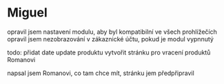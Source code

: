 # Miguel

opravil jsem nastavení modulu, aby byl kompatibilní ve všech prohlížečích
opravil jsem nezobrazování v zákaznické účtu, pokud je modul vypnnutý

todo:
přidat date update produktu
vytvořit stránku pro vracení produktů Romanovi

napsal jsem Romanovi, co tam chce mít, stránku jem předpřipravil

